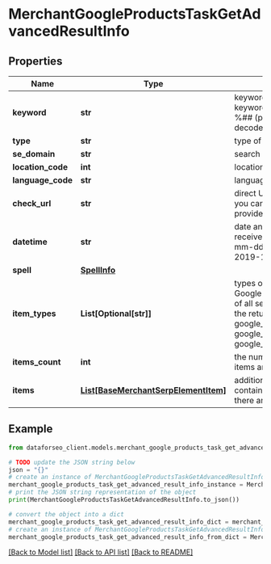 # MerchantGoogleProductsTaskGetAdvancedResultInfo


## Properties

Name | Type | Description | Notes
------------ | ------------- | ------------- | -------------
**keyword** | **str** | keyword received in a POST array keyword is returned with decoded %## (plus character ‘+’ will be decoded to a space character) | [optional] 
**type** | **str** | type of element | [optional] 
**se_domain** | **str** | search engine domain in a POST array | [optional] 
**location_code** | **int** | location code in a POST array | [optional] 
**language_code** | **str** | language code in a POST array | [optional] 
**check_url** | **str** | direct URL to Google Shopping results you can use it to make sure that we provided accurate results | [optional] 
**datetime** | **str** | date and time when the result was received in the UTC format: “yyyy-mm-dd hh-mm-ss +00:00” example: 2019-11-15 12:57:46 +00:00 | [optional] 
**spell** | [**SpellInfo**](SpellInfo.md) |  | [optional] 
**item_types** | **List[Optional[str]]** | types of search results found in Google Shopping SERP contains types of all search results (items) found in the returned SERP possible item types: google_shopping_sponsored_carousel, google_shopping_paid, google_shopping_serp | [optional] 
**items_count** | **int** | the number of results returned in the items array | [optional] 
**items** | [**List[BaseMerchantSerpElementItem]**](BaseMerchantSerpElementItem.md) | additional items present in the element contains a list of related keywords; if there are none, equals null | [optional] 

## Example

```python
from dataforseo_client.models.merchant_google_products_task_get_advanced_result_info import MerchantGoogleProductsTaskGetAdvancedResultInfo

# TODO update the JSON string below
json = "{}"
# create an instance of MerchantGoogleProductsTaskGetAdvancedResultInfo from a JSON string
merchant_google_products_task_get_advanced_result_info_instance = MerchantGoogleProductsTaskGetAdvancedResultInfo.from_json(json)
# print the JSON string representation of the object
print(MerchantGoogleProductsTaskGetAdvancedResultInfo.to_json())

# convert the object into a dict
merchant_google_products_task_get_advanced_result_info_dict = merchant_google_products_task_get_advanced_result_info_instance.to_dict()
# create an instance of MerchantGoogleProductsTaskGetAdvancedResultInfo from a dict
merchant_google_products_task_get_advanced_result_info_from_dict = MerchantGoogleProductsTaskGetAdvancedResultInfo.from_dict(merchant_google_products_task_get_advanced_result_info_dict)
```
[[Back to Model list]](../README.md#documentation-for-models) [[Back to API list]](../README.md#documentation-for-api-endpoints) [[Back to README]](../README.md)


